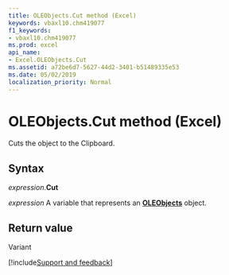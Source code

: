 ```yaml
---
title: OLEObjects.Cut method (Excel)
keywords: vbaxl10.chm419077
f1_keywords:
- vbaxl10.chm419077
ms.prod: excel
api_name:
- Excel.OLEObjects.Cut
ms.assetid: a72be6d7-5627-44d2-3401-b51489335e53
ms.date: 05/02/2019
localization_priority: Normal
---
```



# OLEObjects.Cut method (Excel)

Cuts the object to the Clipboard.


## Syntax

_expression_.**Cut**

_expression_ A variable that represents an **[OLEObjects](Excel.OLEObjects.md)** object.


## Return value

Variant




[!include[Support and feedback](~/includes/feedback-boilerplate.md)]
